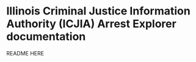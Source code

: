 # Illinois Criminal Justice Information Authority (ICJIA) Arrest Explorer documentation

README HERE
